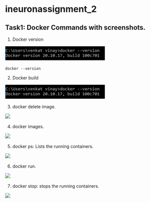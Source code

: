 # ineuronassignment_2

## Task1: Docker Commands with screenshots.

01. Docker version 

![](./images/docker_version.png)

``` docker --version ```

02. Docker build


![](./images/docker_version.png)



03. docker delete image.



![](./images/docker_deleteimage.png)




04. docker images.



![](./images/docker_images.png)




05. docker ps: Lists the running containers.





![](./images/docker_ps.png)





06. docker run. 



![](./images/docker_run.png)






07. docker stop: stops the running containers.



![](./images/docker_stop.png)